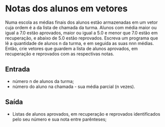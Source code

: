 # Notas dos alunos em vetores

Numa escola as médias finais dos alunos estão armazenadas em um vetor cuja ordem é a da lista de chamada da turma. Alunos com média maior ou igual a 7.0 estão aprovados, maior ou igual a 5.0 e menor que 7.0 estão em recuperação, e abaixo de 5.0 estão reprovados. Escreva um programa que lê a quantidade de alunos n da turma, e em seguida as suas nnn médias. Então, crie vetores que guardem a lista de alunos aprovados, em recuperação e reprovados com as respectivas notas.

## Entrada​

- número n de alunos da turma;
- número do aluno na chamada - sua média parcial (n vezes).

## Saída​

- Listas de alunos aprovados, em recuperação e reprovados identificados pelo seu número e sua nota entre parênteses;